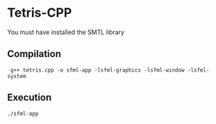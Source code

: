 # Tetris-CPP
  You must have installed the SMTL library
  ## Compilation
     
     g++ tetris.cpp -o sfml-app -lsfml-graphics -lsfml-window -lsfml-system 
  
  ## Execution

    ./sfml-app 
    
